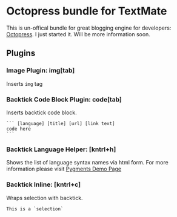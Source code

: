 # Octopress bundle for TextMate

This is un-offical bundle for great blogging engine for developers: 
[Octopress](http://octopress.org/). I just started it. Will be more 
information soon.

## Plugins
### Image Plugin: img[tab]
Inserts `img` tag

### Backtick Code Block Plugin: code[tab]
Inserts backtick code block.

    ``` [language] [title] [url] [link text]
    code here
    ```

### Backtick Language Helper: [kntrl+h]
Shows the list of language syntax names via html form. For more information 
please visit [Pygments Demo Page](http://pygments.org/demo/)

### Backtick Inline: [kntrl+c]
Wraps selection with backtick.

    This is a `selection`